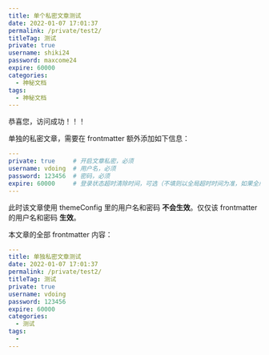 ```yaml
---
title: 单个私密文章测试
date: 2022-01-07 17:01:37
permalink: /private/test2/
titleTag: 测试
private: true
username: shiki24
password: maxcome24
expire: 60000
categories: 
  - 神秘文档
tags: 
  - 神秘文档
---
```


恭喜您，访问成功！！！

单独的私密文章，需要在 frontmatter 额外添加如下信息：


```yml
---
private: true     # 开启文章私密，必须
username: vdoing  # 用户名，必须
password: 123456  # 密码，必须
expire: 60000     # 登录状态超时清除时间，可选（不填则以全局超时时间为准，如果全局没有设置，则默认是一天）
---
```

此时该文章使用 themeConfig 里的用户名和密码 **不会生效**。仅仅该 frontmatter 的用户名和密码 **生效**。

本文章的全部 frontmatter 内容：

```yml
---
title: 单独私密文章测试
date: 2022-01-07 17:01:37
permalink: /private/test2/
titleTag: 测试
private: true
username: vdoing
password: 123456
expire: 60000
categories:
  - 测试
tags: 
  - 
---
```